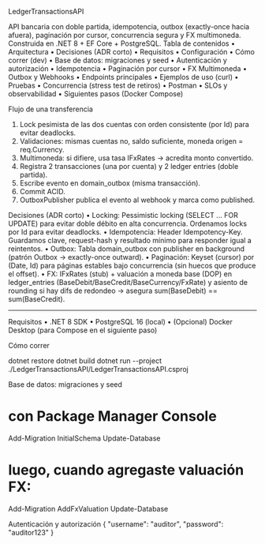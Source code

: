 LedgerTransactionsAPI

API bancaria con doble partida, idempotencia, outbox (exactly-once hacia afuera), paginación por cursor, concurrencia segura y FX multimoneda. Construida en .NET 8 + EF Core + PostgreSQL.
Tabla de contenidos
•	Arquitectura
•	Decisiones (ADR corto)
•	Requisitos
•	Configuración
•	Cómo correr (dev)
•	Base de datos: migraciones y seed
•	Autenticación y autorización
•	Idempotencia
•	Paginación por cursor
•	FX Multimoneda
•	Outbox y Webhooks
•	Endpoints principales
•	Ejemplos de uso (curl)
•	Pruebas
•	Concurrencia (stress test de retiros)
•	Postman
•	SLOs y observabilidad
•	Siguientes pasos (Docker Compose)



Flujo de una transferencia
1.	Lock pesimista de las dos cuentas con orden consistente (por Id) para evitar deadlocks.
2.	Validaciones: mismas cuentas no, saldo suficiente, moneda origen = req.Currency.
3.	Multimoneda: si difiere, usa tasa IFxRates → acredita monto convertido.
4.	Registra 2 transacciones (una por cuenta) y 2 ledger entries (doble partida).
5.	Escribe evento en domain_outbox (misma transacción).
6.	Commit ACID.
7.	OutboxPublisher publica el evento al webhook y marca como published.


Decisiones (ADR corto)
•	Locking: Pessimistic locking (SELECT ... FOR UPDATE) para evitar doble débito en alta concurrencia. Ordenamos locks por Id para evitar deadlocks.
•	Idempotencia: Header Idempotency-Key. Guardamos clave, request-hash y resultado mínimo para responder igual a reintentos.
•	Outbox: Tabla domain_outbox con publisher en background (patrón Outbox → exactly-once outward).
•	Paginación: Keyset (cursor) por (Date, Id) para páginas estables bajo concurrencia (sin huecos que produce el offset).
•	FX: IFxRates (stub) + valuación a moneda base (DOP) en ledger_entries (BaseDebit/BaseCredit/BaseCurrency/FxRate) y asiento de rounding si hay difs de redondeo → asegura sum(BaseDebit) == sum(BaseCredit).
________________________________________
Requisitos
•	.NET 8 SDK
•	PostgreSQL 16 (local)
•	(Opcional) Docker Desktop (para Compose en el siguiente paso)

Cómo correr

dotnet restore
dotnet build
dotnet run --project ./LedgerTransactionsAPI/LedgerTransactionsAPI.csproj

Base de datos: migraciones y seed

# con Package Manager Console
Add-Migration InitialSchema
Update-Database

# luego, cuando agregaste valuación FX:
Add-Migration AddFxValuation
Update-Database

Autenticación y autorización
{ "username": "auditor", "password": "auditor123" }
